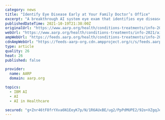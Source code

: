 ```yaml
---
category: news
title: "Identify Eye Disease Early at Your Family Doctor’s Office"
excerpt: "A breakthrough AI system eye exam that identifies eye disease is now available at primary care doctors﻿' offices, supermarkets and mobile health clinics."
publishedDateTime: 2021-10-19T21:38:00Z
originalUrl: "https://www.aarp.org/health/conditions-treatments/info-2021/ai-eye-exams.html"
webUrl: "https://www.aarp.org/health/conditions-treatments/info-2021/ai-eye-exams.html"
ampWebUrl: "https://feeds.aarp.org/health/conditions-treatments/info-2021/ai-eye-exams.html?_amp=true"
cdnAmpWebUrl: "https://feeds-aarp-org.cdn.ampproject.org/c/s/feeds.aarp.org/health/conditions-treatments/info-2021/ai-eye-exams.html?_amp=true"
type: article
quality: 26
heat: 26
published: false

provider:
  name: AARP
  domain: aarp.org

topics:
  - IBM AI
  - AI
  - AI in Healthcare

secured: "g+Znr46tF8frYXva6N1EeyK7p/N/1R6AUxBE/ug2/PpPdMUPE2/92o+XZgqJeN1cmCiTKjlVHdTj7TxF2otflRxImlffMXCbFEDIvl+FP2KOOIT8FtVAA0FM8POJxJTZFPaQcN3AQU9dtRmprfr3W8XPaqqrlzOi6v9fT1akpAwVmabH/Fa7DHQO3MnzctXdPSvn+rsFA5ve837tEp9O/Jbhqy2bN67twZV7m6LC9h/LeZwpza0eT4tqiVY9JSZXypq9RDYJ+rMLOMgcB1p0UZPv7iURY2ubpbPqr6ykSwrgYtdMLQSh9qu3uOSfYWyVm5C6r8vzRgV7nn1QlYBH9rXHu2+T34QmizmSH1PjAGg=;6EneWNmP3M576TlkYE0VOA=="
---
```


